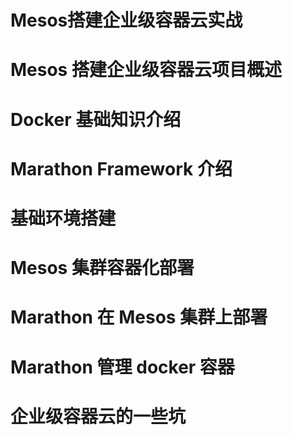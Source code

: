 # Mesos搭建企业级容器云实战

# Mesos 搭建企业级容器云项目概述

# Docker 基础知识介绍

# Marathon Framework 介绍

# 基础环境搭建

# Mesos 集群容器化部署

# Marathon 在 Mesos 集群上部署

# Marathon 管理 docker 容器

# 企业级容器云的一些坑